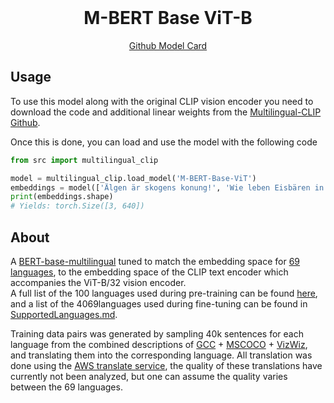 <br />
<p align="center">
  <h1 align="center">M-BERT Base ViT-B</h1>
  
  <p align="center">  
    <a href="https://github.com/FreddeFrallan/Multilingual-CLIP/tree/main/Model%20Cards/M-BERT%20Base%20ViT-B">Github Model Card</a>
  </p>
</p>

## Usage
To use this model along with the original CLIP vision encoder you need to download the code and additional linear weights from the [Multilingual-CLIP Github](https://github.com/FreddeFrallan/Multilingual-CLIP).

Once this is done, you can load and use the model with the following code
```python
from src import multilingual_clip

model = multilingual_clip.load_model('M-BERT-Base-ViT')
embeddings = model(['Älgen är skogens konung!', 'Wie leben Eisbären in der Antarktis?', 'Вы знали, что все белые медведи левши?'])
print(embeddings.shape)
# Yields: torch.Size([3, 640])
```

<!-- ABOUT THE PROJECT -->
## About
A [BERT-base-multilingual](https://huggingface.co/bert-base-multilingual-cased) tuned to match the embedding space for [69 languages](https://github.com/FreddeFrallan/Multilingual-CLIP/blob/main/Model%20Cards/M-BERT%20Base%2069/Fine-Tune-Languages.md), to the embedding space of the CLIP text encoder which accompanies the ViT-B/32 vision encoder. <br>
A full list of the 100 languages used during pre-training can be found [here](https://github.com/google-research/bert/blob/master/multilingual.md#list-of-languages), and a list of the 4069languages used during fine-tuning can be found in [SupportedLanguages.md](https://github.com/FreddeFrallan/Multilingual-CLIP/blob/main/Model%20Cards/M-BERT%20Base%2069/Fine-Tune-Languages.md).

Training data pairs was generated by sampling 40k sentences for each language from the combined descriptions of [GCC](https://ai.google.com/research/ConceptualCaptions/) + [MSCOCO](https://cocodataset.org/#home) + [VizWiz](https://vizwiz.org/tasks-and-datasets/image-captioning/), and translating them into the corresponding language.
All translation was done using the [AWS translate service](https://aws.amazon.com/translate/), the quality of these translations have currently not been analyzed, but one can assume the quality varies between the 69 languages.
